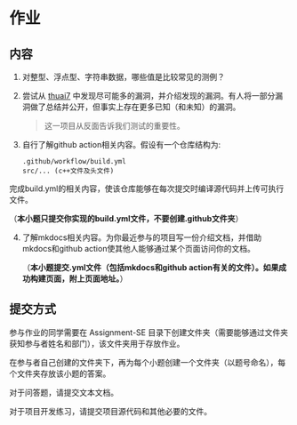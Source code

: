 # 作业

## 内容

1. 对整型、浮点型、字符串数据，哪些值是比较常见的测例？
2. 尝试从 [thuai7](https://github.com/thuasta/thuai-7) 中发现尽可能多的漏洞，并介绍发现的漏洞。有人将一部分漏洞做了总结并公开，但事实上存在更多已知（和未知）的漏洞。
   > 这一项目从反面告诉我们测试的重要性。
3. 自行了解github action相关内容。假设有一个仓库结构为:
   
   ```
   .github/workflow/build.yml
   src/... (c++文件及头文件)
   ```

  完成build.yml的相关内容，使该仓库能够在每次提交时编译源代码并上传可执行文件。

  （**本小题只提交你实现的build.yml文件，不要创建.github文件夹**）

4. 了解mkdocs相关内容。为你最近参与的项目写一份介绍文档，并借助mkdocs和github action使其他人能够通过某个页面访问你的文档。

   （**本小题提交.yml文件（包括mkdocs和github action有关的文件）。如果成功构建页面，附上页面地址。**）

## 提交方式

参与作业的同学需要在 Assignment-SE 目录下创建文件夹（需要能够通过文件夹获知参与者姓名和部门），该文件夹用于存放作业。

在参与者自己创建的文件夹下，再为每个小题创建一个文件夹（以题号命名），每个文件夹存放该小题的答案。

对于问答题，请提交文本文档。

对于项目开发练习，请提交项目源代码和其他必要的文件。
